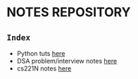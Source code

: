 # NOTES REPOSITORY

`Index`
---

- Python tuts [here](python-tuts.md)
- DSA problem/interview notes [here](interview-notes.md)
- cs221N notes [here](cs221N.md) 
